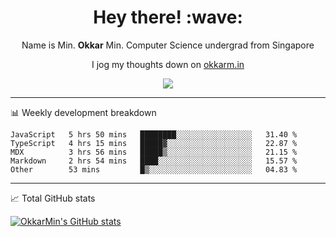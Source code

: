 <h1 align="center"> Hey there! :wave:</h1>

<p align="center">Name is Min. <strong>Okkar</strong> Min. Computer Science undergrad from Singapore</p>

<p align="center">I jog my thoughts down on <a href="https://okkarm.in">okkarm.in</a></p>

<p align="center">
  <a href="https://okkarm.in/linkedin" target='_blank'>
    <img src="https://img.shields.io/badge/linkedin-%230077B5.svg?&style=for-the-badge&logo=linkedin&logoColor=white" />
  </a>
 </p>

-------

📊 Weekly development breakdown
<!--START_SECTION:waka-->
```text
JavaScript   5 hrs 50 mins   ████████░░░░░░░░░░░░░░░░░   31.40 % 
TypeScript   4 hrs 15 mins   █████▓░░░░░░░░░░░░░░░░░░░   22.87 % 
MDX          3 hrs 56 mins   █████▒░░░░░░░░░░░░░░░░░░░   21.15 % 
Markdown     2 hrs 54 mins   ████░░░░░░░░░░░░░░░░░░░░░   15.57 % 
Other        53 mins         █▒░░░░░░░░░░░░░░░░░░░░░░░   04.83 % 
```
<!--END_SECTION:waka-->

-------
📈 Total GitHub stats

<p>
  <a href="https://github.com/OkkarMin"><img src="https://github-readme-stats.vercel.app/api?username=OkkarMin&hide_border=true&show_icons=true&theme=react" alt="OkkarMin's GitHub stats"></a>
</p>
